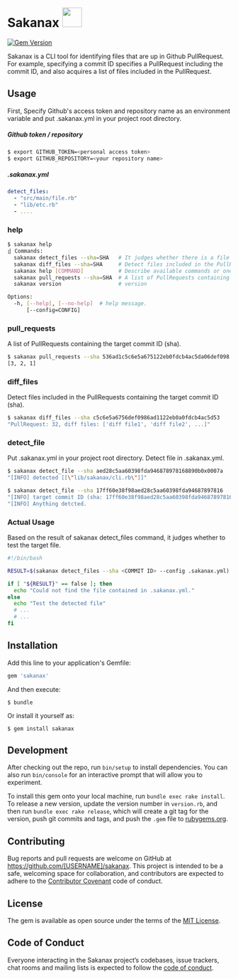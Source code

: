 # Sakanax <img class="avatar" src="https://user-images.githubusercontent.com/20736455/48205670-effe4300-e3af-11e8-8cfd-7078f8965e1f.png" width="44" height="44">

[![Gem Version](https://badge.fury.io/rb/sakanax.svg)](https://badge.fury.io/rb/sakanax)

Sakanax is a CLI tool for identifying files that are up in Github PullRequest. For example, specifying a commit ID specifies a PullRequest including the commit ID, and also acquires a list of files included in the PullRequest.


## Usage

First, Specify Github's access token and repository name as an environment variable and put .sakanax.yml in your project root directory.

##### Github token / repository

```bash
$ export GITHUB_TOKEN=<personal access token>
$ export GITHUB_REPOSITORY=<your repository name>
```

##### .sakanax.yml

```yaml
detect_files:
  - "src/main/file.rb"
  - "lib/etc.rb"
  - ....
```

### help

```bash
$ sakanax help
⣾ Commands:
  sakanax detect_files --sha=SHA   # It judges whether there is a file to be searched in PullRequest.
  sakanax diff_files --sha=SHA     # Detect files included in the PullRequests containing the target commit ID (sha).
  sakanax help [COMMAND]           # Describe available commands or one specific command
  sakanax pull_requests --sha=SHA  # A list of PullRequests containing the target commit ID (sha).
  sakanax version                  # version

Options:
  -h, [--help], [--no-help]  # help message.
      [--config=CONFIG]
```

### pull_requests
A list of PullRequests containing the target commit ID (sha).
```bash
$ sakanax pull_requests --sha 536ad1c5c6e5a675122eb0fdcb4ac5da06def098
[3, 2, 1]
```

### diff_files
Detect files included in the PullRequests containing the target commit ID (sha).
```bash
$ sakanax diff_files --sha c5c6e5a6756def0986ad1122eb0a0fdcb4ac5d53
"PullRequest: 32, diff files: ['diff file1', 'diff file2', ...]"
```  

### detect_file
Put .sakanax.yml in your project root directory. Detect file in .sakanax.yml.

```bash
$ sakanax detect_file --sha aed28c5aa60398fda946878978168890b0x0007a
"[INFO] detected [[\"lib/sakanax/cli.rb\"]]"

$ sakanax detect_file --sha 17ff60e38f98aed28c5aa60398fda94687897816
"[INFO] target commit ID (sha: 17ff60e38f98aed28c5aa60398fda94687897816) does not exist in the currently open PullRequests."
"[INFO] Anything detcted.
```

### Actual Usage
Based on the result of sakanax detect_files command, it judges whether to test the target file.

```bash
#!/bin/bash

RESULT=$(sakanax detect_files --sha <COMMIT ID> --config .sakanax.yml)

if [ "${RESULT}" == false ]; then
  echo "Could not find the file contained in .sakanax.yml."
else
  echo "Test the detected file"
  # ...
  # ...
fi
```

## Installation

Add this line to your application's Gemfile:

```ruby
gem 'sakanax'
```

And then execute:

    $ bundle

Or install it yourself as:

    $ gem install sakanax


## Development

After checking out the repo, run `bin/setup` to install dependencies. You can also run `bin/console` for an interactive prompt that will allow you to experiment.

To install this gem onto your local machine, run `bundle exec rake install`. To release a new version, update the version number in `version.rb`, and then run `bundle exec rake release`, which will create a git tag for the version, push git commits and tags, and push the `.gem` file to [rubygems.org](https://rubygems.org).

## Contributing

Bug reports and pull requests are welcome on GitHub at https://github.com/[USERNAME]/sakanax. This project is intended to be a safe, welcoming space for collaboration, and contributors are expected to adhere to the [Contributor Covenant](http://contributor-covenant.org) code of conduct.

## License

The gem is available as open source under the terms of the [MIT License](https://opensource.org/licenses/MIT).

## Code of Conduct

Everyone interacting in the Sakanax project’s codebases, issue trackers, chat rooms and mailing lists is expected to follow the [code of conduct](https://github.com/[USERNAME]/sakanax/blob/master/CODE_OF_CONDUCT.md).
